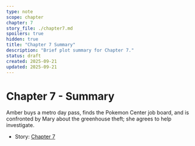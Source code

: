 ```yaml
---
type: note
scope: chapter
chapter: 7
story_file: ./chapter7.md
spoilers: true
hidden: true
title: "Chapter 7 Summary"
description: "Brief plot summary for Chapter 7."
status: draft
created: 2025-09-21
updated: 2025-09-21
---
```


# Chapter 7 - Summary

Amber buys a metro day pass, finds the Pokemon Center job board, and is confronted by Mary about the greenhouse theft; she agrees to help investigate.

- Story: [Chapter 7](./chapter7.md)


